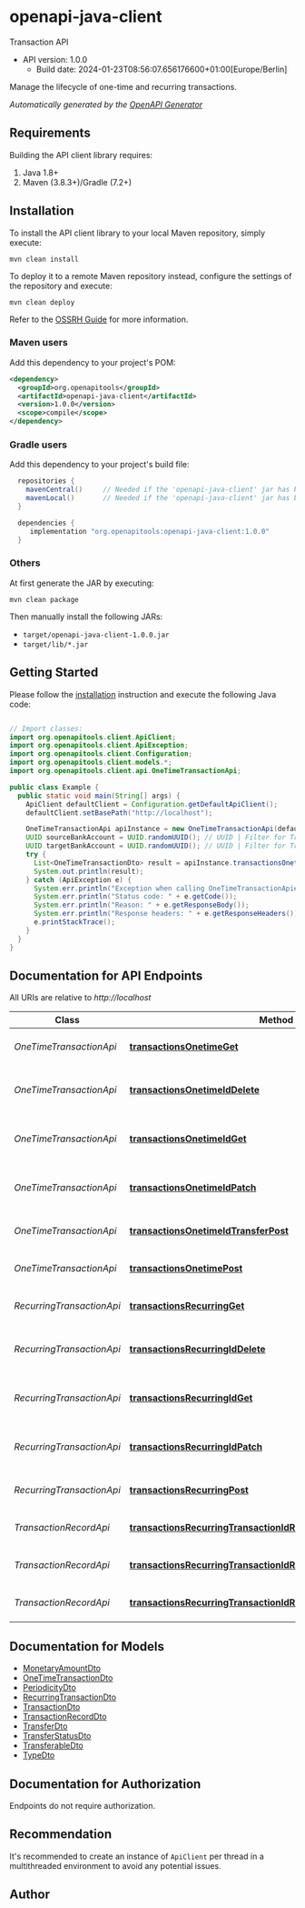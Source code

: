# openapi-java-client

Transaction API
- API version: 1.0.0
  - Build date: 2024-01-23T08:56:07.656176600+01:00[Europe/Berlin]

Manage the lifecycle of one-time and recurring transactions.


*Automatically generated by the [OpenAPI Generator](https://openapi-generator.tech)*


## Requirements

Building the API client library requires:
1. Java 1.8+
2. Maven (3.8.3+)/Gradle (7.2+)

## Installation

To install the API client library to your local Maven repository, simply execute:

```shell
mvn clean install
```

To deploy it to a remote Maven repository instead, configure the settings of the repository and execute:

```shell
mvn clean deploy
```

Refer to the [OSSRH Guide](http://central.sonatype.org/pages/ossrh-guide.html) for more information.

### Maven users

Add this dependency to your project's POM:

```xml
<dependency>
  <groupId>org.openapitools</groupId>
  <artifactId>openapi-java-client</artifactId>
  <version>1.0.0</version>
  <scope>compile</scope>
</dependency>
```

### Gradle users

Add this dependency to your project's build file:

```groovy
  repositories {
    mavenCentral()     // Needed if the 'openapi-java-client' jar has been published to maven central.
    mavenLocal()       // Needed if the 'openapi-java-client' jar has been published to the local maven repo.
  }

  dependencies {
     implementation "org.openapitools:openapi-java-client:1.0.0"
  }
```

### Others

At first generate the JAR by executing:

```shell
mvn clean package
```

Then manually install the following JARs:

* `target/openapi-java-client-1.0.0.jar`
* `target/lib/*.jar`

## Getting Started

Please follow the [installation](#installation) instruction and execute the following Java code:

```java

// Import classes:
import org.openapitools.client.ApiClient;
import org.openapitools.client.ApiException;
import org.openapitools.client.Configuration;
import org.openapitools.client.models.*;
import org.openapitools.client.api.OneTimeTransactionApi;

public class Example {
  public static void main(String[] args) {
    ApiClient defaultClient = Configuration.getDefaultApiClient();
    defaultClient.setBasePath("http://localhost");

    OneTimeTransactionApi apiInstance = new OneTimeTransactionApi(defaultClient);
    UUID sourceBankAccount = UUID.randomUUID(); // UUID | Filter for Transactions with given source bank account ID.
    UUID targetBankAccount = UUID.randomUUID(); // UUID | Filter for Transactions with given target bank account ID.
    try {
      List<OneTimeTransactionDto> result = apiInstance.transactionsOnetimeGet(sourceBankAccount, targetBankAccount);
      System.out.println(result);
    } catch (ApiException e) {
      System.err.println("Exception when calling OneTimeTransactionApi#transactionsOnetimeGet");
      System.err.println("Status code: " + e.getCode());
      System.err.println("Reason: " + e.getResponseBody());
      System.err.println("Response headers: " + e.getResponseHeaders());
      e.printStackTrace();
    }
  }
}

```

## Documentation for API Endpoints

All URIs are relative to *http://localhost*

Class | Method | HTTP request | Description
------------ | ------------- | ------------- | -------------
*OneTimeTransactionApi* | [**transactionsOnetimeGet**](docs/OneTimeTransactionApi.md#transactionsOnetimeGet) | **GET** /transactions/onetime | Get all one-time transactions
*OneTimeTransactionApi* | [**transactionsOnetimeIdDelete**](docs/OneTimeTransactionApi.md#transactionsOnetimeIdDelete) | **DELETE** /transactions/onetime/{id} | Delete one-time Transaction by ID
*OneTimeTransactionApi* | [**transactionsOnetimeIdGet**](docs/OneTimeTransactionApi.md#transactionsOnetimeIdGet) | **GET** /transactions/onetime/{id} | Get one-time transaction by ID
*OneTimeTransactionApi* | [**transactionsOnetimeIdPatch**](docs/OneTimeTransactionApi.md#transactionsOnetimeIdPatch) | **PATCH** /transactions/onetime/{id} | Update one-time transaction by ID
*OneTimeTransactionApi* | [**transactionsOnetimeIdTransferPost**](docs/OneTimeTransactionApi.md#transactionsOnetimeIdTransferPost) | **POST** /transactions/onetime/{id}/transfer | Transfer one time transaction
*OneTimeTransactionApi* | [**transactionsOnetimePost**](docs/OneTimeTransactionApi.md#transactionsOnetimePost) | **POST** /transactions/onetime | Create new one-time transaction
*RecurringTransactionApi* | [**transactionsRecurringGet**](docs/RecurringTransactionApi.md#transactionsRecurringGet) | **GET** /transactions/recurring | Get all recurring transactions
*RecurringTransactionApi* | [**transactionsRecurringIdDelete**](docs/RecurringTransactionApi.md#transactionsRecurringIdDelete) | **DELETE** /transactions/recurring/{id} | Delete recurring transaction by ID
*RecurringTransactionApi* | [**transactionsRecurringIdGet**](docs/RecurringTransactionApi.md#transactionsRecurringIdGet) | **GET** /transactions/recurring/{id} | Get recurring transaction by ID
*RecurringTransactionApi* | [**transactionsRecurringIdPatch**](docs/RecurringTransactionApi.md#transactionsRecurringIdPatch) | **PATCH** /transactions/recurring/{id} | Update recurring transaction by ID
*RecurringTransactionApi* | [**transactionsRecurringPost**](docs/RecurringTransactionApi.md#transactionsRecurringPost) | **POST** /transactions/recurring | Create new recurring transaction
*TransactionRecordApi* | [**transactionsRecurringTransactionIdRecordsPost**](docs/TransactionRecordApi.md#transactionsRecurringTransactionIdRecordsPost) | **POST** /transactions/recurring/{transactionId}/records | Create transaction record
*TransactionRecordApi* | [**transactionsRecurringTransactionIdRecordsRecordIdDelete**](docs/TransactionRecordApi.md#transactionsRecurringTransactionIdRecordsRecordIdDelete) | **DELETE** /transactions/recurring/{transactionId}/records/{recordId} | Delete transaction record
*TransactionRecordApi* | [**transactionsRecurringTransactionIdRecordsRecordIdTransferPost**](docs/TransactionRecordApi.md#transactionsRecurringTransactionIdRecordsRecordIdTransferPost) | **POST** /transactions/recurring/{transactionId}/records/{recordId}/transfer | Transfer transaction record


## Documentation for Models

 - [MonetaryAmountDto](docs/MonetaryAmountDto.md)
 - [OneTimeTransactionDto](docs/OneTimeTransactionDto.md)
 - [PeriodicityDto](docs/PeriodicityDto.md)
 - [RecurringTransactionDto](docs/RecurringTransactionDto.md)
 - [TransactionDto](docs/TransactionDto.md)
 - [TransactionRecordDto](docs/TransactionRecordDto.md)
 - [TransferDto](docs/TransferDto.md)
 - [TransferStatusDto](docs/TransferStatusDto.md)
 - [TransferableDto](docs/TransferableDto.md)
 - [TypeDto](docs/TypeDto.md)


<a id="documentation-for-authorization"></a>
## Documentation for Authorization

Endpoints do not require authorization.


## Recommendation

It's recommended to create an instance of `ApiClient` per thread in a multithreaded environment to avoid any potential issues.

## Author



